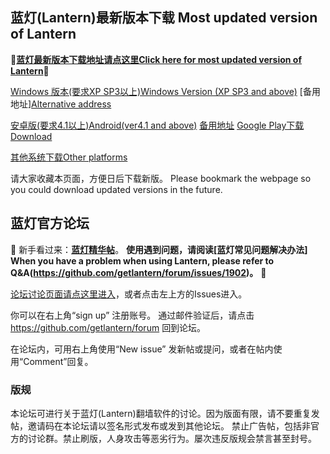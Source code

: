 ## 蓝灯(Lantern)最新版本下载 Most updated version of Lantern

**🔴[蓝灯最新版本下载地址请点这里Click here for most updated version of Lantern](https://github.com/getlantern/forum/issues/833)🔴**


[Windows 版本(要求XP SP3以上)Windows Version (XP SP3 and above)](https://raw.githubusercontent.com/getlantern/lantern-binaries/master/lantern-installer.exe)      [备用地址][Alternative address](https://s3.amazonaws.com/lantern/lantern-installer.exe)  

[安卓版(要求4.1以上)Android(ver4.1 and above)](https://raw.githubusercontent.com/getlantern/lantern-binaries/master/lantern-installer.apk)               [备用地址](https://s3.amazonaws.com/lantern/lantern-installer.apk)  [Google Play下载Download](https://play.google.com/store/apps/details?id=org.getlantern.lantern) 

[其他系统下载Other platforms](https://github.com/getlantern/forum/issues/833)

请大家收藏本页面，方便日后下载新版。
Please bookmark the webpage so you could download updated versions in the future.

## 蓝灯官方论坛

🔴 新手看过来：**[蓝灯精华帖](https://github.com/getlantern/forum/issues?q=is%3Aopen+is%3Aissue+label%3A%E7%B2%BE%E5%8D%8E)**。
**使用遇到问题，请阅读[蓝灯常见问题解决办法] When you have a problem when using Lantern, please refer to Q&A(https://github.com/getlantern/forum/issues/1902)。** 
🔴

[论坛讨论页面请点这里进入](https://github.com/getlantern/forum/issues?q=is%3Aissue+is%3Aopen+sort%3Aupdated-desc)，或者点击左上方的Issues进入。

你可以在右上角“sign up” 注册账号。 通过邮件验证后，请点击 https://github.com/getlantern/forum 回到论坛。

在论坛内，可用右上角使用“New issue” 发新帖或提问，或者在帖内使用“Comment”回复。

### 版规

本论坛可进行关于蓝灯(Lantern)翻墙软件的讨论。因为版面有限，请不要重复发帖，邀请码在本论坛请以签名形式发布或发到其他论坛。
禁止广告帖，包括非官方的讨论群。禁止刷版，人身攻击等恶劣行为。屡次违反版规会禁言甚至封号。

